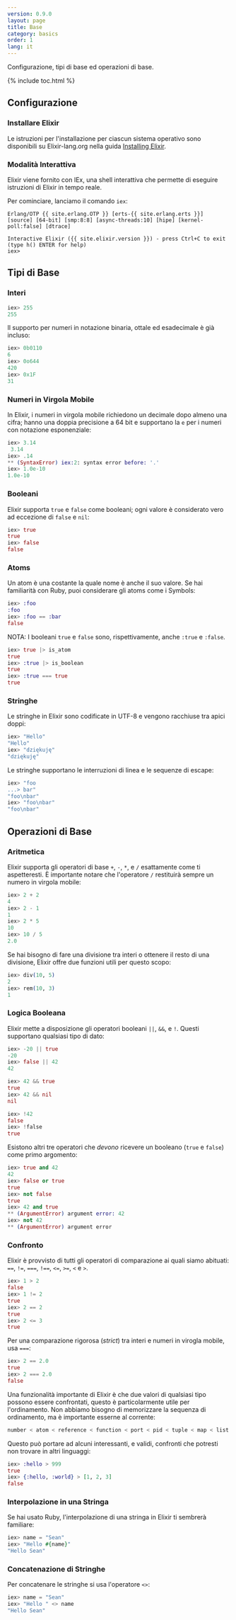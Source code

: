 ```yaml
---
version: 0.9.0
layout: page
title: Base
category: basics
order: 1
lang: it
---
```


Configurazione, tipi di base ed operazioni di base.

{% include toc.html %}

## Configurazione

### Installare Elixir

Le istruzioni per l'installazione per ciascun sistema operativo sono disponibili su Elixir-lang.org nella guida [Installing Elixir](http://elixir-lang.org/install.html).

### Modalità Interattiva

Elixir viene fornito con IEx, una shell interattiva che permette di eseguire istruzioni di Elixir in tempo reale.

Per cominciare, lanciamo il comando `iex`:

	Erlang/OTP {{ site.erlang.OTP }} [erts-{{ site.erlang.erts }}] [source] [64-bit] [smp:8:8] [async-threads:10] [hipe] [kernel-poll:false] [dtrace]

	Interactive Elixir ({{ site.elixir.version }}) - press Ctrl+C to exit (type h() ENTER for help)
	iex>

## Tipi di Base

### Interi

```elixir
iex> 255
255
```

Il supporto per numeri in notazione binaria, ottale ed esadecimale è già incluso:

```elixir
iex> 0b0110
6
iex> 0o644
420
iex> 0x1F
31
```

### Numeri in Virgola Mobile

In Elixir, i numeri in virgola mobile richiedono un decimale dopo almeno una cifra; hanno una doppia precisione a 64 bit e supportano la `e` per i numeri con notazione esponenziale:

```elixir
iex> 3.14 
 3.14
iex> .14 
** (SyntaxError) iex:2: syntax error before: '.'
iex> 1.0e-10
1.0e-10
```


### Booleani

Elixir supporta `true` e `false` come booleani; ogni valore è considerato vero ad eccezione di `false` e `nil`:

```elixir
iex> true
true
iex> false
false
```

### Atoms

Un atom è una costante la quale nome è anche il suo valore. Se hai familiarità con Ruby, puoi considerare gli atoms come i Symbols:

```elixir
iex> :foo
:foo
iex> :foo == :bar
false
```

NOTA: I booleani `true` e `false` sono, rispettivamente, anche `:true` e `:false`.

```elixir
iex> true |> is_atom
true
iex> :true |> is_boolean
true
iex> :true === true
true
```

### Stringhe

Le stringhe in Elixir sono codificate in UTF-8 e vengono racchiuse tra apici doppi:

```elixir
iex> "Hello"
"Hello"
iex> "dziękuję"
"dziękuję"
```

Le stringhe supportano le interruzioni di linea e le sequenze di escape:

```elixir
iex> "foo
...> bar"
"foo\nbar"
iex> "foo\nbar"
"foo\nbar"
```

## Operazioni di Base

### Aritmetica

Elixir supporta gli operatori di base `+`, `-`, `*`, e `/` esattamente come ti aspetteresti. È importante notare che l'operatore `/` restituirà sempre un numero in virgola mobile:

```elixir
iex> 2 + 2
4
iex> 2 - 1
1
iex> 2 * 5
10
iex> 10 / 5
2.0
```

Se hai bisogno di fare una divisione tra interi o ottenere il resto di una divisione, Elixir offre due funzioni utili per questo scopo:

```elixir
iex> div(10, 5)
2
iex> rem(10, 3)
1
```

### Logica Booleana

Elixir mette a disposizione gli operatori booleani `||`, `&&`, e `!`. Questi supportano qualsiasi tipo di dato:

```elixir
iex> -20 || true
-20
iex> false || 42
42

iex> 42 && true
true
iex> 42 && nil
nil

iex> !42
false
iex> !false
true
```

Esistono altri tre operatori che _devono_ ricevere un booleano (`true` e `false`) come primo argomento:

```elixir
iex> true and 42
42
iex> false or true
true
iex> not false
true
iex> 42 and true
** (ArgumentError) argument error: 42
iex> not 42
** (ArgumentError) argument error
```

### Confronto

Elixir è provvisto di tutti gli operatori di comparazione ai quali siamo abituati: `==`, `!=`, `===`, `!==`, `<=`, `>=`, `<` e `>`.

```elixir
iex> 1 > 2
false
iex> 1 != 2
true
iex> 2 == 2
true
iex> 2 <= 3
true
```

Per una comparazione rigorosa (_strict_) tra interi e numeri in virogla mobile, usa `===`:

```elixir
iex> 2 == 2.0
true
iex> 2 === 2.0
false
```

Una funzionalità importante di Elixir è che due valori di qualsiasi tipo possono essere confrontati, questo è particolarmente utile per l'ordinamento. Non abbiamo bisogno di memorizzare la sequenza di ordinamento, ma è importante esserne al corrente:

```elixir
number < atom < reference < function < port < pid < tuple < map < list < bitstring
```

Questo può portare ad alcuni interessanti, e validi, confronti che potresti non trovare in altri linguaggi:

```elixir
iex> :hello > 999
true
iex> {:hello, :world} > [1, 2, 3]
false
```

### Interpolazione in una Stringa

Se hai usato Ruby, l'interpolazione di una stringa in Elixir ti sembrerà familiare:

```elixir
iex> name = "Sean"
iex> "Hello #{name}"
"Hello Sean"
```

### Concatenazione di Stringhe

Per concatenare le stringhe si usa l'operatore `<>`:

```elixir
iex> name = "Sean"
iex> "Hello " <> name
"Hello Sean"
```
